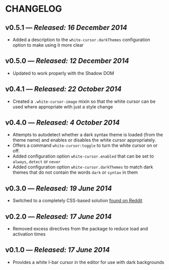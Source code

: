 # CHANGELOG

## **v0.5.1** &mdash; *Released: 16 December 2014*

* Added a description to the `white-cursor.darkThemes` configuration option to make using it more clear

## **v0.5.0** &mdash; *Released: 12 December 2014*

* Updated to work properly with the Shadow DOM

## **v0.4.1** &mdash; *Released: 22 October 2014*

* Created a `.white-cursor-image` mixin so that the white cursor can be used where appropriate with just a style change

## **v0.4.0** &mdash; *Released: 4 October 2014*

* Attempts to autodetect whether a dark syntax theme is loaded (from the theme name) and enables or disables the white cursor appropriately.
* Offers a command `white-cursor:toggle` to turn the white cursor on or off.
* Added configuration option `white-cursor.enabled` that can be set to `always`, `detect` or `never`
* Added configuration option `white-cursor.darkThemes` to match dark themes that do not contain the words `dark` or `syntax` in them

## **v0.3.0** &mdash; *Released: 19 June 2014*

* Switched to a completely CSS-based solution [found on Reddit](http://www.reddit.com/r/Atom/comments/28m5nu/change_your_text_cursor_to_white/)

## **v0.2.0** &mdash; *Released: 17 June 2014*

* Removed excess directives from the package to reduce load and activation times

## **v0.1.0** &mdash; *Released: 17 June 2014*

* Provides a white I-bar cursor in the editor for use with dark backgrounds

